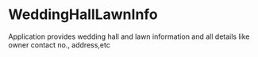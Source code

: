 # WeddingHallLawnInfo
Application provides wedding hall and lawn information and all details like owner contact no., address,etc
